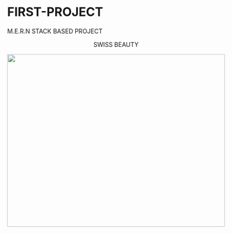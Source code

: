 # FIRST-PROJECT
M.E.R.N STACK BASED PROJECT 
<p align="center">SWISS BEAUTY </p>
<img height="400px"  width="100%" src="https://www.mobelhomestore.com/cdn/shop/files/helbrp.jpg?v=1703153580"/>
